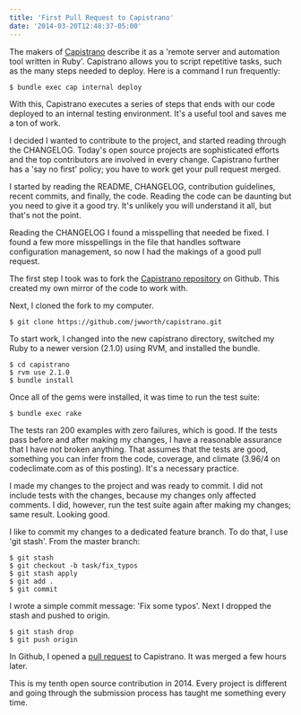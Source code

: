 ```yaml
---
title: 'First Pull Request to Capistrano'
date: '2014-03-20T12:48:37-05:00'
---
```


The makers of <a href='http://capistranorb.com/'>Capistrano</a> describe it as a 'remote server and automation tool written in Ruby'.  Capistrano allows you to script repetitive tasks, such as the many steps needed to deploy.  Here is a command I run frequently:

```
$ bundle exec cap internal deploy
```

With this, Capistrano executes a series of steps that ends with our code deployed to an internal testing environment.  It's a useful tool and saves me a ton of work.

I decided I wanted to contribute to the project, and started reading through the CHANGELOG.  Today's open source projects are sophisticated efforts and the top contributors are involved in every change.  Capistrano further has a 'say no first' policy; you have to work get your pull request merged.

I started by reading the README, CHANGELOG, contribution guidelines, recent commits, and finally, the code.  Reading the code can be daunting but you need to give it a good try.  It's unlikely you will understand it all, but that's not the point.

Reading the CHANGELOG I found a misspelling that needed be fixed.  I found a few more misspellings in the file that handles software configuration management, so now I had the makings of a good pull request.

The first step I took was to fork the <a href='https://github.com/capistrano/capistrano'>Capistrano repository</a> on Github.  This created my own mirror of the code to work with.

Next, I cloned the fork to my computer.

```
$ git clone https://github.com/jwworth/capistrano.git
```

To start work, I changed into the new capistrano directory, switched my Ruby to a newer version (2.1.0) using RVM, and installed the bundle.

```
$ cd capistrano
$ rvm use 2.1.0
$ bundle install
```

Once all of the gems were installed, it was time to run the test suite:

```
$ bundle exec rake
```

The tests ran 200 examples with zero failures, which is good.  If the tests pass before and after making my changes, I have a reasonable assurance that I have not broken anything.  That assumes that the tests are good, something you can infer from the code, coverage, and climate (3.96/4 on codeclimate.com as of this posting).  It's a necessary practice.

I made my changes to the project and was ready to commit.  I did not include tests with the changes, because my changes only affected comments.  I did, however, run the test suite again after making my changes; same result.  Looking good.

I like to commit my changes to a dedicated feature branch.  To do that, I use 'git stash'.  From the master branch:

```
$ git stash
$ git checkout -b task/fix_typos
$ git stash apply
$ git add .
$ git commit
```

I wrote a simple commit message: 'Fix some typos'.  Next I dropped the stash and pushed to origin.

```
$ git stash drop
$ git push origin
```

In Github, I opened a <a href='https://github.com/capistrano/capistrano/pull/976'>pull request</a> to Capistrano.  It was merged a few hours later.

This is my tenth open source contribution in 2014.  Every project is different and going through the submission process has taught me something every time.

